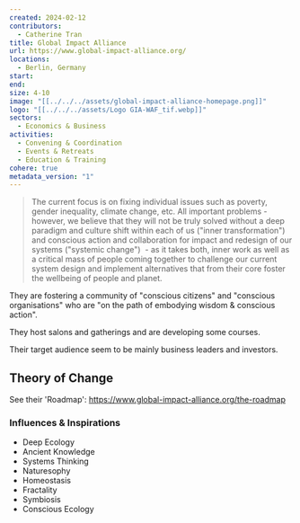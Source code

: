 ```yaml
---
created: 2024-02-12
contributors:
  - Catherine Tran
title: Global Impact Alliance
url: https://www.global-impact-alliance.org/
locations:
  - Berlin, Germany
start: 
end: 
size: 4-10
image: "[[../../../assets/global-impact-alliance-homepage.png]]"
logo: "[[../../../assets/Logo GIA-WAF_tif.webp]]"
sectors:
  - Economics & Business
activities:
  - Convening & Coordination
  - Events & Retreats
  - Education & Training
cohere: true
metadata_version: "1"
---
```

>The current focus is on fixing individual issues such as poverty, gender inequality, climate change, etc. All important problems - however, we believe that they will not be truly solved without a deep paradigm and culture shift within each of us ("inner transformation") and conscious action and collaboration for impact and redesign of our systems ("systemic change")  - as it takes both, inner work as well as a critical mass of people coming together to challenge our current system design and implement alternatives that from their core foster the wellbeing of people and planet.

They are fostering a community of "conscious citizens" and "conscious organisations" who are "on the path of embodying wisdom & conscious action".

They host salons and gatherings and are developing some courses.

Their target audience seem to be mainly business leaders and investors.

## Theory of Change

See their 'Roadmap': https://www.global-impact-alliance.org/the-roadmap

### Influences & Inspirations

- Deep Ecology
- Ancient Knowledge
- Systems Thinking
- Naturesophy
- Homeostasis
- Fractality
- Symbiosis
- Conscious Ecology










